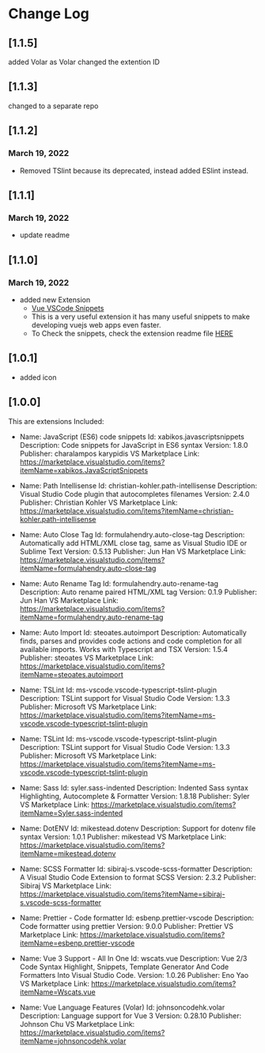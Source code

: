 # Change Log

## [1.1.5]
added Volar as Volar changed the extention ID

## [1.1.3]
changed to a separate repo

## [1.1.2]
### March 19, 2022
- Removed TSlint because its deprecated, instead added ESlint instead.

## [1.1.1]
### March 19, 2022
- update readme

## [1.1.0]
### March 19, 2022
- added new Extension
  - [Vue VSCode Snippets](https://marketplace.visualstudio.com/items?itemName=sdras.vue-vscode-snippets)
  - This is a very useful extension it has many useful snippets to make developing vuejs web apps even faster.
  - To Check the snippets, check the extension readme file [HERE](https://github.com/sdras/vue-vscode-snippets#readme)

## [1.0.1]
- added icon

## [1.0.0]

This are extensions Included:
- Name: JavaScript (ES6) code snippets
Id: xabikos.javascriptsnippets
Description: Code snippets for JavaScript in ES6 syntax
Version: 1.8.0
Publisher: charalampos karypidis
VS Marketplace Link: https://marketplace.visualstudio.com/items?itemName=xabikos.JavaScriptSnippets

- Name: Path Intellisense
Id: christian-kohler.path-intellisense
Description: Visual Studio Code plugin that autocompletes filenames
Version: 2.4.0
Publisher: Christian Kohler
VS Marketplace Link: https://marketplace.visualstudio.com/items?itemName=christian-kohler.path-intellisense

- Name: Auto Close Tag
Id: formulahendry.auto-close-tag
Description: Automatically add HTML/XML close tag, same as Visual Studio IDE or Sublime Text
Version: 0.5.13
Publisher: Jun Han
VS Marketplace Link: https://marketplace.visualstudio.com/items?itemName=formulahendry.auto-close-tag

- Name: Auto Rename Tag
Id: formulahendry.auto-rename-tag
Description: Auto rename paired HTML/XML tag
Version: 0.1.9
Publisher: Jun Han
VS Marketplace Link: https://marketplace.visualstudio.com/items?itemName=formulahendry.auto-rename-tag

- Name: Auto Import
Id: steoates.autoimport
Description: Automatically finds, parses and provides code actions and code completion for all available imports. Works with Typescript and TSX
Version: 1.5.4
Publisher: steoates
VS Marketplace Link: https://marketplace.visualstudio.com/items?itemName=steoates.autoimport

- Name: TSLint
Id: ms-vscode.vscode-typescript-tslint-plugin
Description: TSLint support for Visual Studio Code
Version: 1.3.3
Publisher: Microsoft
VS Marketplace Link: https://marketplace.visualstudio.com/items?itemName=ms-vscode.vscode-typescript-tslint-plugin

- Name: TSLint
Id: ms-vscode.vscode-typescript-tslint-plugin
Description: TSLint support for Visual Studio Code
Version: 1.3.3
Publisher: Microsoft
VS Marketplace Link: https://marketplace.visualstudio.com/items?itemName=ms-vscode.vscode-typescript-tslint-plugin

- Name: Sass
Id: syler.sass-indented
Description: Indented Sass syntax Highlighting, Autocomplete & Formatter
Version: 1.8.18
Publisher: Syler
VS Marketplace Link: https://marketplace.visualstudio.com/items?itemName=Syler.sass-indented

- Name: DotENV
Id: mikestead.dotenv
Description: Support for dotenv file syntax
Version: 1.0.1
Publisher: mikestead
VS Marketplace Link: https://marketplace.visualstudio.com/items?itemName=mikestead.dotenv

- Name: SCSS Formatter
Id: sibiraj-s.vscode-scss-formatter
Description: A Visual Studio Code Extension to format SCSS
Version: 2.3.2
Publisher: Sibiraj
VS Marketplace Link: https://marketplace.visualstudio.com/items?itemName=sibiraj-s.vscode-scss-formatter

- Name: Prettier - Code formatter
Id: esbenp.prettier-vscode
Description: Code formatter using prettier
Version: 9.0.0
Publisher: Prettier
VS Marketplace Link: https://marketplace.visualstudio.com/items?itemName=esbenp.prettier-vscode

- Name: Vue 3 Support - All In One
Id: wscats.vue
Description: Vue 2/3 Code Syntax Highlight, Snippets, Template Generator And Code Formatters Into Visual Studio Code.
Version: 1.0.26
Publisher: Eno Yao
VS Marketplace Link: https://marketplace.visualstudio.com/items?itemName=Wscats.vue

- Name: Vue Language Features (Volar)
Id: johnsoncodehk.volar
Description: Language support for Vue 3
Version: 0.28.10
Publisher: Johnson Chu
VS Marketplace Link: https://marketplace.visualstudio.com/items?itemName=johnsoncodehk.volar